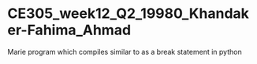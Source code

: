 # CE305_week12_Q2_19980_Khandaker-Fahima_Ahmad
Marie program which compiles similar to as a break statement in python
